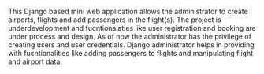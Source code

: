 This Django based mini web application allows the administrator to create airports, flights and add passengers in the flight(s). The project is underdevelopment and fucntionalaties like user registration and booking are under process and design. As of now the administrator has the privilege of creating users and user credentials. Django administrator helps in providing with fucntionalities like adding passengers to flights and manipulating flight and airport data. 
